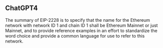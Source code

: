 ## ChatGPT4

The summary of EIP-2228 is to specify that the name for the Ethereum network with network ID 1 and chain ID 1 shall be Ethereum Mainnet or just Mainnet, and to provide reference examples in an effort to standardize the word choice and provide a common language for use to refer to this network.
